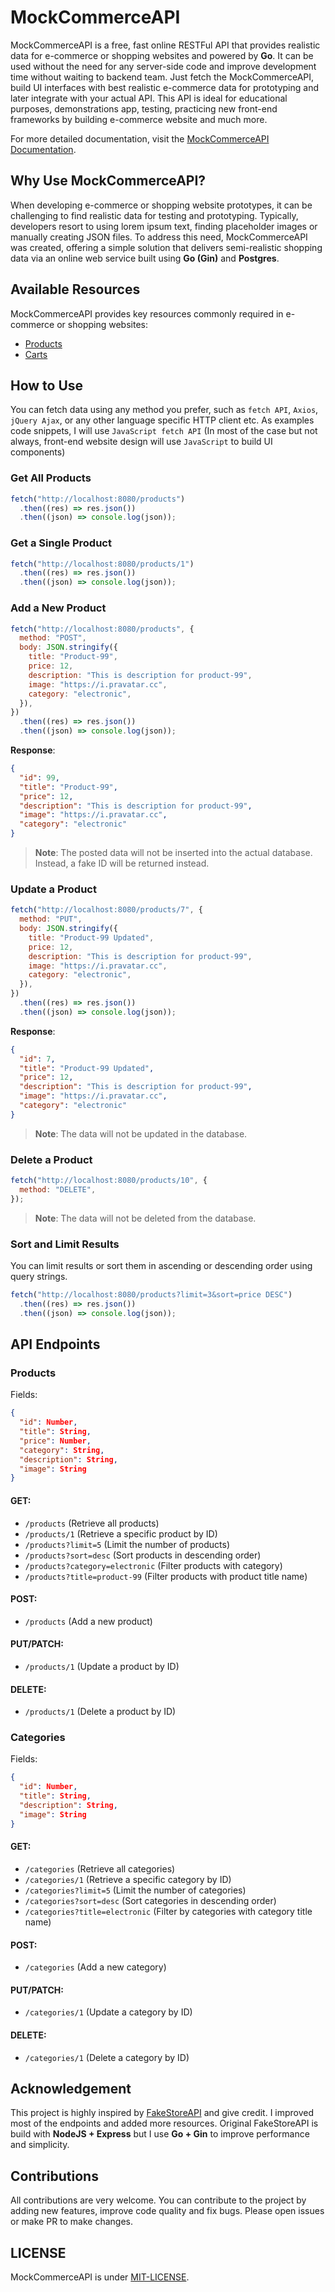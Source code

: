 # MockCommerceAPI

MockCommerceAPI is a free, fast online RESTFul API that provides realistic data for e-commerce or shopping websites and powered by **Go**. It can be used without the need for any server-side code and improve development time without waiting to backend team. Just fetch the MockCommerceAPI, build UI interfaces with best realistic e-commerce data for prototyping and later integrate with your actual API. This API is ideal for educational purposes, demonstrations app, testing, practicing new front-end frameworks by building e-commerce website and much more.

For more detailed documentation, visit the [MockCommerceAPI Documentation]().

## Why Use MockCommerceAPI?

When developing e-commerce or shopping website prototypes, it can be challenging to find realistic data for testing and prototyping. Typically, developers resort to using lorem ipsum text, finding placeholder images or manually creating JSON files. To address this need, MockCommerceAPI was created, offering a simple solution that delivers semi-realistic shopping data via an online web service built using **Go (Gin)** and **Postgres**.

## Available Resources

MockCommerceAPI provides key resources commonly required in e-commerce or shopping websites:

- [Products]()
- [Carts]()

## How to Use

You can fetch data using any method you prefer, such as `fetch API`, `Axios`, `jQuery Ajax`, or any other language specific HTTP client etc. As examples code snippets, I will use `JavaScript fetch API` (In most of the case but not always, front-end website design will use `JavaScript` to build UI components)

### Get All Products

```js
fetch("http://localhost:8080/products")
  .then((res) => res.json())
  .then((json) => console.log(json));
```

### Get a Single Product

```js
fetch("http://localhost:8080/products/1")
  .then((res) => res.json())
  .then((json) => console.log(json));
```

### Add a New Product

```js
fetch("http://localhost:8080/products", {
  method: "POST",
  body: JSON.stringify({
    title: "Product-99",
    price: 12,
    description: "This is description for product-99",
    image: "https://i.pravatar.cc",
    category: "electronic",
  }),
})
  .then((res) => res.json())
  .then((json) => console.log(json));
```

**Response**:

```json
{
  "id": 99,
  "title": "Product-99",
  "price": 12,
  "description": "This is description for product-99",
  "image": "https://i.pravatar.cc",
  "category": "electronic"
}
```

> **Note**: The posted data will not be inserted into the actual database. Instead, a fake ID will be returned instead.

### Update a Product

```js
fetch("http://localhost:8080/products/7", {
  method: "PUT",
  body: JSON.stringify({
    title: "Product-99 Updated",
    price: 12,
    description: "This is description for product-99",
    image: "https://i.pravatar.cc",
    category: "electronic",
  }),
})
  .then((res) => res.json())
  .then((json) => console.log(json));
```

**Response**:

```json
{
  "id": 7,
  "title": "Product-99 Updated",
  "price": 12,
  "description": "This is description for product-99",
  "image": "https://i.pravatar.cc",
  "category": "electronic"
}
```

> **Note**: The data will not be updated in the database.

### Delete a Product

```js
fetch("http://localhost:8080/products/10", {
  method: "DELETE",
});
```

> **Note**: The data will not be deleted from the database.

### Sort and Limit Results

You can limit results or sort them in ascending or descending order using query strings.

```js
fetch("http://localhost:8080/products?limit=3&sort=price DESC")
  .then((res) => res.json())
  .then((json) => console.log(json));
```

## API Endpoints

### Products

Fields:

```json
{
  "id": Number,
  "title": String,
  "price": Number,
  "category": String,
  "description": String,
  "image": String
}
```

#### GET:

- `/products` (Retrieve all products)
- `/products/1` (Retrieve a specific product by ID)
- `/products?limit=5` (Limit the number of products)
- `/products?sort=desc` (Sort products in descending order)
- `/products?category=electronic` (Filter products with category)
- `/products?title=product-99` (Filter products with product title name)

#### POST:

- `/products` (Add a new product)

#### PUT/PATCH:

- `/products/1` (Update a product by ID)

#### DELETE:

- `/products/1` (Delete a product by ID)

### Categories

Fields:

```json
{
  "id": Number,
  "title": String,
  "description": String,
  "image": String
}
```

#### GET:

- `/categories` (Retrieve all categories)
- `/categories/1` (Retrieve a specific category by ID)
- `/categories?limit=5` (Limit the number of categories)
- `/categories?sort=desc` (Sort categories in descending order)
- `/categories?title=electronic` (Filter by categories with category title name)

#### POST:

- `/categories` (Add a new category)

#### PUT/PATCH:

- `/categories/1` (Update a category by ID)

#### DELETE:

- `/categories/1` (Delete a category by ID)

## Acknowledgement

This project is highly inspired by [FakeStoreAPI](https://fakestoreapi.com/) and give credit. I improved most of the endpoints and added more resources. Original FakeStoreAPI is build with **NodeJS + Express** but I use **Go + Gin** to improve performance and simplicity.

## Contributions

All contributions are very welcome. You can contribute to the project by adding new features, improve code quality and fix bugs. Please open issues or make PR to make changes.

## LICENSE

MockCommerceAPI is under [MIT-LICENSE](/LICENSE).

